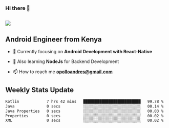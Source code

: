 ### Hi there 👋
<h2 align="left"><img src="https://readme-typing-svg.herokuapp.com?color=000000&lines=I'm+Andrew+Opollo😊;Welcome+to+my+Github😜"> </h2>

## Android Engineer from Kenya


- 🌱 Currently focusing on **Android Development with React-Native**

- 🔭 Also learning **NodeJs** for Backend Development

- 📫 How to reach me **opolloandres@gmail.com**


## Weekly Stats Update
<!--START_SECTION:waka-->

```txt
Kotlin            7 hrs 42 mins   █████████████████████████   99.78 %
Java              0 secs          ░░░░░░░░░░░░░░░░░░░░░░░░░   00.14 %
Java Properties   0 secs          ░░░░░░░░░░░░░░░░░░░░░░░░░   00.03 %
Properties        0 secs          ░░░░░░░░░░░░░░░░░░░░░░░░░   00.02 %
XML               0 secs          ░░░░░░░░░░░░░░░░░░░░░░░░░   00.02 %
```

<!--END_SECTION:waka-->



